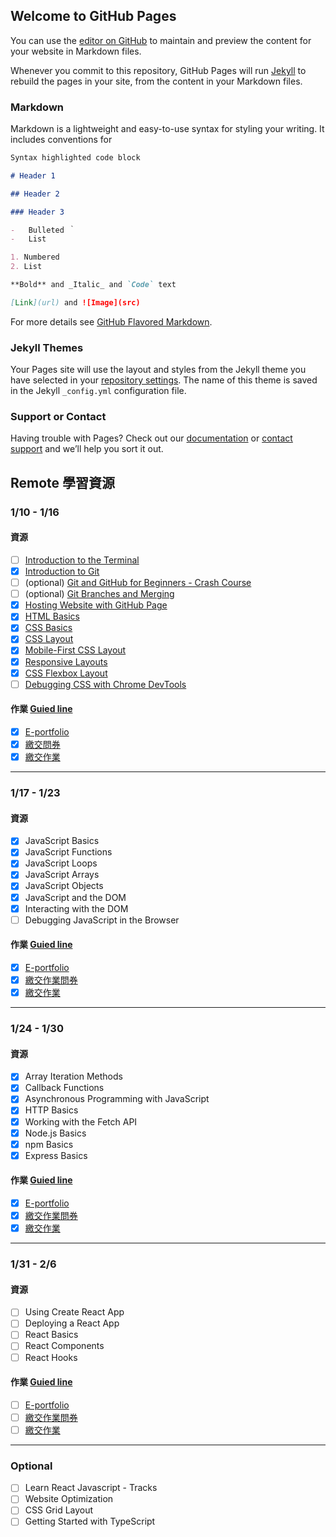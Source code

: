 ## Welcome to GitHub Pages

You can use the [editor on GitHub](https://github.com/yuuuu0311/yuuuu0311.github.io/edit/main/README.md) to maintain and preview the content for your website in Markdown files.

Whenever you commit to this repository, GitHub Pages will run [Jekyll](https://jekyllrb.com/) to rebuild the pages in your site, from the content in your Markdown files.

### Markdown

Markdown is a lightweight and easy-to-use syntax for styling your writing. It includes conventions for

```markdown
Syntax highlighted code block

# Header 1

## Header 2

### Header 3

-   Bulleted ｀
-   List

1. Numbered
2. List

**Bold** and _Italic_ and `Code` text

[Link](url) and ![Image](src)
```

For more details see [GitHub Flavored Markdown](https://guides.github.com/features/mastering-markdown/).

### Jekyll Themes

Your Pages site will use the layout and styles from the Jekyll theme you have selected in your [repository settings](https://github.com/yuuuu0311/yuuuu0311.github.io/settings/pages). The name of this theme is saved in the Jekyll `_config.yml` configuration file.

### Support or Contact

Having trouble with Pages? Check out our [documentation](https://docs.github.com/categories/github-pages-basics/) or [contact support](https://support.github.com/contact) and we’ll help you sort it out.

## Remote 學習資源

### 1/10 - 1/16

#### 資源

-   [ ] [Introduction to the Terminal](https://teamtreehouse.com/library/introduction-to-the-terminal)
-   [x] [Introduction to Git](https://teamtreehouse.com/library/introduction-to-git)
-   [ ] (optional) [Git and GitHub for Beginners - Crash Course](https://www.youtube.com/watch?v=RGOj5yH7evk&ab_channel=freeCodeCamp.org)
-   [ ] (optional) [Git Branches and Merging](https://teamtreehouse.com/library/git-branches-and-merging)
-   [x] [Hosting Website with GitHub Page](https://pages.github.com/)
-   [x] [HTML Basics](https://teamtreehouse.com/library/html-basics-2)
-   [x] [CSS Basics](https://teamtreehouse.com/library/css-basics-5)
-   [x] [CSS Layout](https://teamtreehouse.com/library/css-basics-5)
-   [x] [Mobile-First CSS Layout](https://teamtreehouse.com/library/mobilefirst-css-layout)
-   [x] [Responsive Layouts](https://teamtreehouse.com/library/responsive-layouts)
-   [x] [CSS Flexbox Layout](https://teamtreehouse.com/library/css-flexbox-layout)
-   [ ] [Debugging CSS with Chrome DevTools](https://teamtreehouse.com/library/debugging-css-with-chrome-devtools)

#### 作業 [Guied line](https://drive.google.com/file/d/1-Vkim3go6l2Q25aKGeG1kyebl7DiENNP/view)

-   [x] [E-portfolio](https://docs.google.com/forms/d/e/1FAIpQLSc86_L1V9KF85NpyStQIxkZtfp949bHhLgOnXywAD-8kPf-zA/viewform)
-   [x] [繳交問券](https://docs.google.com/forms/d/e/1FAIpQLSf2aBrtQ7Qk4TRlbUVUJYUUmuRSw96wzmRBDDf2oEgFa73aSA/viewform)
-   [x] [繳交作業](https://yuuuu0311.github.io/AppworkSchool/week-1/Assignment-1/)

---

### 1/17 - 1/23

#### 資源

-   [x] JavaScript Basics
-   [x] JavaScript Functions
-   [x] JavaScript Loops
-   [x] JavaScript Arrays
-   [x] JavaScript Objects
-   [x] JavaScript and the DOM
-   [x] Interacting with the DOM
-   [ ] Debugging JavaScript in the Browser

#### 作業 [Guied line](https://drive.google.com/file/d/10k6Oqin70dzYDazosfGC_Bd-kxmNFUNu/view)

-   [x] [E-portfolio](https://docs.google.com/forms/d/e/1FAIpQLSc86_L1V9KF85NpyStQIxkZtfp949bHhLgOnXywAD-8kPf-zA/viewform)
-   [x] [繳交作業問券](https://docs.google.com/forms/d/e/1FAIpQLScozIo3BWV1_hdJTY_79OjytuedHK95rF0O8evT9E4CnKwG2Q/viewform)
-   [x] [繳交作業](https://yuuuu0311.github.io/AppworkSchool/week-2/Assignment-1/)

---

### 1/24 - 1/30

#### 資源

-   [x] Array Iteration Methods
-   [x] Callback Functions
-   [x] Asynchronous Programming with JavaScript
-   [x] HTTP Basics
-   [x] Working with the Fetch API
-   [x] Node.js Basics
-   [x] npm Basics
-   [x] Express Basics

#### 作業 [Guied line](https://drive.google.com/file/d/14gsxxX2So8imYUrP0GWVmRP07mbw8_NM/view)

-   [x] [E-portfolio](https://docs.google.com/forms/d/e/1FAIpQLSc86_L1V9KF85NpyStQIxkZtfp949bHhLgOnXywAD-8kPf-zA/viewform)
-   [x] [繳交作業問券](https://docs.google.com/forms/d/e/1FAIpQLScidwAEghLoX6UR11eSm31abBX4YEddkVHrovrE4zuDSB-roQ/viewform)
-   [x] [繳交作業](https://yuuuu0311.github.io/AppworkSchool/week-3/Assignment-1/)

---

### 1/31 - 2/6

#### 資源

-   [ ] Using Create React App
-   [ ] Deploying a React App
-   [ ] React Basics
-   [ ] React Components
-   [ ] React Hooks

#### 作業 [Guied line]()

-   [ ] [E-portfolio](https://docs.google.com/forms/d/e/1FAIpQLSc86_L1V9KF85NpyStQIxkZtfp949bHhLgOnXywAD-8kPf-zA/viewform)
-   [ ] [繳交作業問券]()
-   [ ] [繳交作業](https://yuuuu0311.github.io/AppworkSchool/week-3/Assignment-1/)

---

### Optional

-   [ ] Learn React Javascript - Tracks
-   [ ] Website Optimization
-   [ ] CSS Grid Layout
-   [ ] Getting Started with TypeScript
